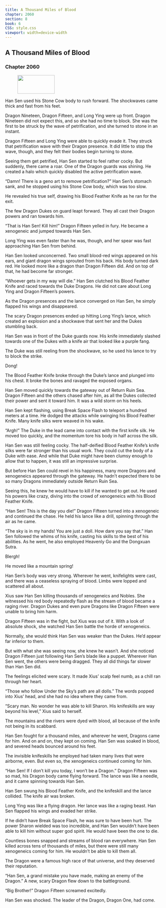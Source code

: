 ```yaml
---
title: A Thousand Miles of Blood
chapter: 2060
section: 8
book: 6
CSS: style.css
viewport: width=device-width
---
```


## A Thousand Miles of Blood

### Chapter 2060

<figure>
	<img src="../Images/gem.gif" alt="" id="gem" width="120" height="60" />
</figure>

Han Sen used his Stone Cow body to rush forward. The shockwaves came thick and fast from his feet.

Dragon Nineteen, Dragon Fifteen, and Long Ying were up front. Dragon Nineteen did not expect this, and so she had no time to block. She was the first to be struck by the wave of petrification, and she turned to stone in an instant.

Dragon Fifteen and Long Ying were able to quickly evade it. They struck that petrification wave with their Dragon presence. It did little to stop the wave, though, and they felt their bodies begin turning to stone.

Seeing them get petrified, Han Sen started to feel rather cocky. But suddenly, there came a roar. One of the Dragon guards was shining. He created a halo which quickly disabled the active petrification wave.

“Damn! There is a geno art to remove petrification?” Han Sen’s stomach sank, and he stopped using his Stone Cow body, which was too slow.

He revealed his true self, drawing his Blood Feather Knife as he ran for the exit.

The few Dragon Dukes on guard leapt forward. They all cast their Dragon powers and ran towards him.

“That is Han Sen! Kill him!” Dragon Fifteen yelled in fury. He became a xenogeneic and jumped towards Han Sen.

Long Ying was even faster than he was, though, and her spear was fast approaching Han Sen from behind.

Han Sen looked unconcerned. Two small blood-red wings appeared on his ears, and giant dragon wings sprouted from his back. His body turned dark red. He looked more like a dragon than Dragon Fifteen did. And on top of that, he had become far stronger.

“Whoever gets in my way will die.” Han Sen clutched his Blood Feather Knife and raced towards the Duke Dragons. He did not care about Long Ying and Dragon Fifteen’s powers.

As the Dragon presences and the lance converged on Han Sen, he simply flapped his wings and disappeared.

The scary Dragon presences ended up hitting Long Ying’s lance, which created an explosion and a shockwave that sent her and the Dukes stumbling back.

Han Sen was in front of the Duke guards now. His knife immediately slashed towards one of the Dukes with a knife air that looked like a purple fang.

The Duke was still reeling from the shockwave, so he used his lance to try to block the strike.

Dong!

The Blood Feather Knife broke through the Duke’s lance and plunged into his chest. It broke the bones and ravaged the exposed organs.

Han Sen moved quickly towards the gateway out of Return Ruin Sea. Dragon Fifteen and the others chased after him, as all the Dukes collected their power and sent it toward him. It was a wild storm on his heels.

Han Sen kept flashing, using Break Space Flash to teleport a hundred meters at a time. He dodged the attacks while swinging his Blood Feather Knife. Many knife silks were weaved in his wake.

“Argh!” The Duke in the lead came into contact with the first knife silk. He moved too quickly, and the momentum tore his body in half across the silk.

Han Sen was still feeling cocky. The half-deified Blood Feather Knife’s knife silks were far stronger than his usual work. They could cut the body of a Duke with ease. And while that Duke might have been clumsy enough to allow that to happen, it was still an impressive surprise.

But before Han Sen could revel in his happiness, many more Dragons and xenogeneics appeared through the gateway. He hadn’t expected there to be so many Dragons immediately outside Return Ruin Sea.

Seeing this, he knew he would have to kill if he wanted to get out. He used his powers like crazy, diving into the crowd of xenogeneics with his Blood Feather Knife.

“Han Sen! This is the day you die!” Dragon Fifteen turned into a xenogeneic and continued the chase. He held his lance like a drill, spinning through the air as he came.

“The sky is in my hands! You are just a doll. How dare you say that.” Han Sen followed the whims of his knife, casting his skills to the best of his abilities. As he went, he also employed Heavenly Go and the Dongxuan Sutra.

Blergh!

He moved like a mountain spring!

Han Sen’s body was very strong. Wherever he went, knifelights were cast, and there was a ceaseless spraying of blood. Limbs were lopped and scattered all about.

Xius saw Han Sen killing thousands of xenogeneics and Nobles. She witnessed his red body repeatedly flash as the stream of blood became a raging river. Dragon Dukes and even pure Dragons like Dragon Fifteen were unable to bring him harm.

Dragon Fifteen was in the fight, but Xius was out of it. With a look of absolute shock, she watched Han Sen battle the horde of xenogeneics.

Normally, she would think Han Sen was weaker than the Dukes. He’d appear far inferior to them.

But with what she was seeing now, she knew he wasn’t. And she noticed Dragon Fifteen just following Han Sen’s blade like a puppet. Wherever Han Sen went, the others were being dragged. They all did things far slower than Han Sen did.

The feelings elicited were scary. It made Xius’ scalp feel numb, as a chill ran through her heart.

“Those who follow Under the Sky’s path are all dolls.” The words popped into Xius’ head, and she had no idea where they came from.

“Scary man. No wonder he was able to kill Sharon. His knifeskills are way beyond his level,” Xius said to herself.

The mountains and the rivers were dyed with blood, all because of the knife not being in its scabbard.

Han Sen fought for a thousand miles, and wherever he went, Dragons came for him. And on and on, they kept on coming. Han Sen was soaked in blood, and severed heads bounced around his feet.

The invisible knifeskills he employed had taken many lives that were airborne, even. But even so, the xenogeneics continued coming for him.

“Han Sen! If I don’t kill you today, I won’t be a Dragon.” Dragon Fifteen was so mad, his Dragon body came flying forward. The lance was like a needle, and it came spinning towards Han Sen.

Han Sen swung his Blood Feather Knife, and the knifeskill and the lance collided. The knife air was broken.

Long Ying was like a flying dragon. Her lance was like a raging beast. Han Sen flapped his wings and evaded her strike.

If he didn’t have Break Space Flash, he was sure to have been hurt. The power Sharon wielded was too incredible, and Han Sen wouldn’t have been able to kill him without super god spirit. He would have been the one to die.

Countless bones snapped and streams of blood ran everywhere. Han Sen killed across tens of thousands of miles, but there were still many xenogeneics coming for him. He wouldn’t be able to kill them all.

The Dragon were a famous high race of that universe, and they deserved their reputation.

“Han Sen, a grand mistake you have made, making an enemy of the Dragon.” A new, scary Dragon flew down to the battleground.

“Big Brother!” Dragon Fifteen screamed excitedly.

Han Sen was shocked. The leader of the Dragon, Dragon One, had come.